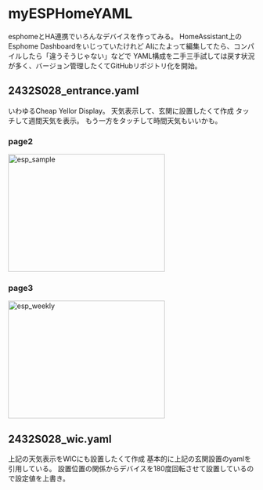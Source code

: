 # myESPHomeYAML
esphomeとHA連携でいろんなデバイスを作ってみる。
HomeAssistant上のEsphome Dashboardをいじっていたけれど
AIにたよって編集してたら、コンパイルしたら「違うそうじゃない」などで
YAML構成を二手三手試しては戻す状況が多く、バージョン管理したくてGitHubリポジトリ化を開始。


## 2432S028_entrance.yaml
いわゆるCheap Yellor Display。
天気表示して、玄関に設置したくて作成
タッチして週間天気を表示。
もう一方をタッチして時間天気もいいかも。
### page2
<img width="320" height="240" alt="esp_sample" src="https://github.com/user-attachments/assets/99c4982e-70f5-450c-8c9d-3998353b476e" />

### page3
<img width="320" height="240" alt="esp_weekly" src="https://github.com/user-attachments/assets/aff45f86-e821-41d4-bb11-06153caabc30" />


## 2432S028_wic.yaml
上記の天気表示をWICにも設置したくて作成
基本的に上記の玄関設置のyamlを引用している。
設置位置の関係からデバイスを180度回転させて設置しているので設定値を上書き。
